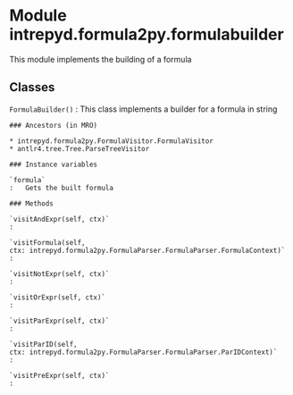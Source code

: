 Module intrepyd.formula2py.formulabuilder
=========================================
This module implements the building of a formula

Classes
-------

`FormulaBuilder()`
:   This class implements a builder for a formula in string

    ### Ancestors (in MRO)

    * intrepyd.formula2py.FormulaVisitor.FormulaVisitor
    * antlr4.tree.Tree.ParseTreeVisitor

    ### Instance variables

    `formula`
    :   Gets the built formula

    ### Methods

    `visitAndExpr(self, ctx)`
    :

    `visitFormula(self, ctx: intrepyd.formula2py.FormulaParser.FormulaParser.FormulaContext)`
    :

    `visitNotExpr(self, ctx)`
    :

    `visitOrExpr(self, ctx)`
    :

    `visitParExpr(self, ctx)`
    :

    `visitParID(self, ctx: intrepyd.formula2py.FormulaParser.FormulaParser.ParIDContext)`
    :

    `visitPreExpr(self, ctx)`
    :